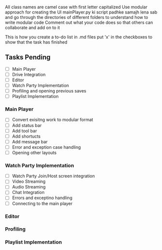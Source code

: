 All class names are camel case with first letter capitalized
Use modular approach for creating the UI
mainPlayer.py ki script padhke samajh lena sab and go through the directories of different folders to understand how to write modular code
Comment out what your code does so that others can collaborate and add on to it

This is how you create a to-do list in .md files
put 'x' in the checkboxes to show that the task has finished

## Tasks Pending
- [ ] Main Player
- [ ] Drive Integration
- [ ] Editor
- [ ] Watch Party Implementation
- [ ] Profiling and opening previous saves
- [ ] Playlist Implementation

### Main Player
- [ ] Convert exisitng work to modular format
- [ ] Add status bar
- [ ] Add tool bar
- [ ] Add shortucts
- [ ] Add message bar
- [ ] Error and exception case handling
- [ ] Opening other layouts

### Watch Party Implementation
- [ ] Watch Party Join/Host screen integration
- [ ] Video Streaming
- [ ] Audio Streaming
- [ ] Chat Integration
- [ ] Errors and exceptino handling
- [ ] Connecting to the main player

### Editor

### Profiling

### Playlist Implementation